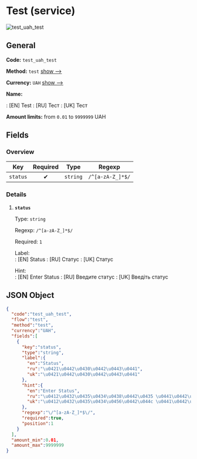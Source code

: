 
# Test (service) 
![test_uah_test](https://static.openfintech.io/payment_methods/test_uah_test/logo.svg?w=400&c=v0.59.26#w200)  

## General 
 
**Code:** `test_uah_test` 
 
**Method:** `test` 
 [show -->](/payment-methods/test/) 
 
**Currency:** `UAH` [show -->](/currencies/UAH/) 
 
**Name:** 
 
:	[EN] Test 
:	[RU] Тест 
:	[UK] Тест 
 
**Amount limits:** from `0.01` to `9999999` UAH 

## Fields 

### Overview 

|Key|Required|Type|Regexp| 
|:---:|:---:|:---:|:---:| 
|`status`|✔|`string`|`/^[a-zA-Z_]*$/`| 
 

### Details 
 
1. **`status`** 
 
	Type: `string` 
 
	Regexp: `/^[a-zA-Z_]*$/` 
 
	Required: `1` 
 
	Label:  
	: [EN] Status 
	: [RU] Статус 
	: [UK] Статус 
 
	Hint:  
	: [EN] Enter Status 
	: [RU] Введите статус 
	: [UK] Введіть статус 
 

## JSON Object 

```json
{
  "code":"test_uah_test",
  "flow":"test",
  "method":"test",
  "currency":"UAH",
  "fields":[
    {
      "key":"status",
      "type":"string",
      "label":{
        "en":"Status",
        "ru":"\u0421\u0442\u0430\u0442\u0443\u0441",
        "uk":"\u0421\u0442\u0430\u0442\u0443\u0441"
      },
      "hint":{
        "en":"Enter Status",
        "ru":"\u0412\u0432\u0435\u0434\u0438\u0442\u0435 \u0441\u0442\u0430\u0442\u0443\u0441",
        "uk":"\u0412\u0432\u0435\u0434\u0456\u0442\u044c \u0441\u0442\u0430\u0442\u0443\u0441"
      },
      "regexp":"\/^[a-zA-Z_]*$\/",
      "required":true,
      "position":1
    }
  ],
  "amount_min":0.01,
  "amount_max":9999999
}
```  
